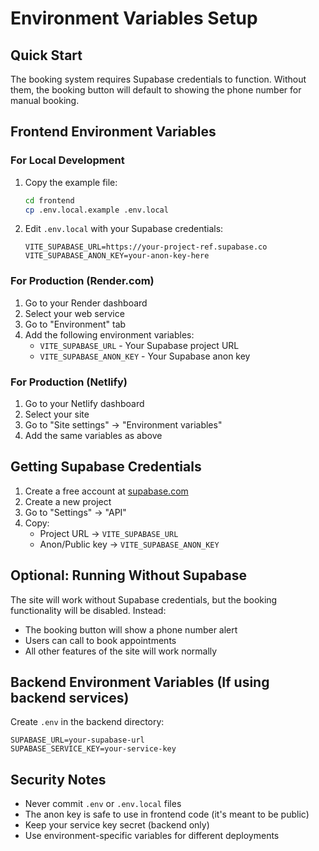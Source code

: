 # Environment Variables Setup

## Quick Start

The booking system requires Supabase credentials to function. Without them, the booking button will default to showing the phone number for manual booking.

## Frontend Environment Variables

### For Local Development

1. Copy the example file:
   ```bash
   cd frontend
   cp .env.local.example .env.local
   ```

2. Edit `.env.local` with your Supabase credentials:
   ```
   VITE_SUPABASE_URL=https://your-project-ref.supabase.co
   VITE_SUPABASE_ANON_KEY=your-anon-key-here
   ```

### For Production (Render.com)

1. Go to your Render dashboard
2. Select your web service
3. Go to "Environment" tab
4. Add the following environment variables:
   - `VITE_SUPABASE_URL` - Your Supabase project URL
   - `VITE_SUPABASE_ANON_KEY` - Your Supabase anon key

### For Production (Netlify)

1. Go to your Netlify dashboard
2. Select your site
3. Go to "Site settings" → "Environment variables"
4. Add the same variables as above

## Getting Supabase Credentials

1. Create a free account at [supabase.com](https://supabase.com)
2. Create a new project
3. Go to "Settings" → "API"
4. Copy:
   - Project URL → `VITE_SUPABASE_URL`
   - Anon/Public key → `VITE_SUPABASE_ANON_KEY`

## Optional: Running Without Supabase

The site will work without Supabase credentials, but the booking functionality will be disabled. Instead:
- The booking button will show a phone number alert
- Users can call to book appointments
- All other features of the site will work normally

## Backend Environment Variables (If using backend services)

Create `.env` in the backend directory:
```
SUPABASE_URL=your-supabase-url
SUPABASE_SERVICE_KEY=your-service-key
```

## Security Notes

- Never commit `.env` or `.env.local` files
- The anon key is safe to use in frontend code (it's meant to be public)
- Keep your service key secret (backend only)
- Use environment-specific variables for different deployments